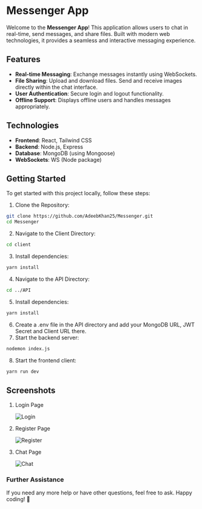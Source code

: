 # Messenger App

Welcome to the **Messenger App**! This application allows users to chat in real-time, send messages, and share files. Built with modern web technologies, it provides a seamless and interactive messaging experience.

## Features

- **Real-time Messaging**: Exchange messages instantly using WebSockets.
- **File Sharing**: Upload and download files. Send and receive images directly within the chat interface.
- **User Authentication**: Secure login and logout functionality.
- **Offline Support**: Displays offline users and handles messages appropriately.

## Technologies

- **Frontend**: React, Tailwind CSS
- **Backend**: Node.js, Express
- **Database**: MongoDB (using Mongoose)
- **WebSockets**: WS (Node package)

## Getting Started

To get started with this project locally, follow these steps:

1. Clone the Repository:
```bash
git clone https://github.com/AdeebKhan25/Messenger.git
cd Messenger
```
2. Navigate to the Client Directory:
```bash
cd client
```
3. Install dependencies:
```bash
yarn install
```
4. Navigate to the API Directory:
```bash
cd ../API
```
5. Install dependencies:
```bash
yarn install
```
6. Create a .env file in the API directory and add your MongoDB URL, JWT Secret and Client URL there.
7. Start the backend server:
```bash
nodemon index.js
```
8. Start the frontend client:
```bash
yarn run dev
```

## Screenshots

1. Login Page
   
   ![Login](https://github.com/user-attachments/assets/46b9c393-0162-4925-8e22-9d9b6cf3510a)

3. Register Page
   
   ![Register](https://github.com/user-attachments/assets/4d96ea55-d0de-4987-9fdf-4707f6831f2f)

5. Chat Page
   
   ![Chat](https://github.com/user-attachments/assets/51c9c698-69e4-4d8a-8426-bba76add80b2)

### Further Assistance
If you need any more help or have other questions, feel free to ask. Happy coding! 🚀

